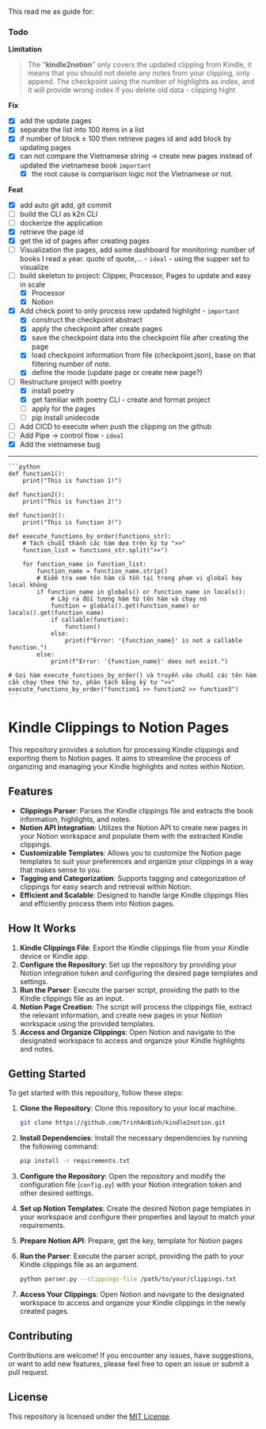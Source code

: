 This read me as guide for:

### Todo

**Limitation**

> The “**kindle2notion**” only covers the updated clipping from Kindle, it means that you should not delete any notes from your clipping, only append. The checkpoint using the number of highlights as index, and it will provide wrong index if you delete old data - clipping hight
> 

**Fix**

- [x]  add the update pages
- [x]  separate the list into 100 items in a list
- [x]  if number of block ≥ 100 then retrieve pages id and add block by updating pages
- [x]  can not compare the Vietnamese string → create new pages instead of updated the vietnamese book `important`
    - [x]  the root cause is comparison logic not the Vietnamese or not.

**Feat**
- [x]  add auto git add, git commit
- [ ]  build the CLI as k2n CLI
- [ ]  dockerize the application
- [x]  retrieve the page id
- [x]  get the id of pages after creating pages
- [ ]  Visualization the pages, add some dashboard for monitoring: number of books I read a year. quote of quote,… - `ideal` - using the supper set to visualize
- [ ]  build skeleton to project: Clipper, Processor, Pages to update and easy in scale
    - [x]  Processor
    - [x]  Notion
- [x]  Add check point to only process new updated highlight - `important`
    - [x]  construct the checkpoint abstract
    - [x]  apply the checkpoint after create pages
    - [x]  save the checkpoint data into the checkpoint file after creating the page
    - [x]  load checkpoint information from file (checkpoint.json), base on that filtering number of note.
    - [x]  define the mode (update page or create new page?)
- [ ]  Restructure project with poetry
    - [x]  install poetry
    - [x]  get familiar with poetry CLI  - create and format project
    - [ ]  apply for the pages
    - [ ]  pip install unidecode
- [ ]  Add CICD to execute when push the clipping on the github
- [ ]  Add Pipe → control flow - `ideal`
- [x]  Add the vietnamese bug
---    
    ```python
    def function1():
        print("This is function 1!")
    
    def function2():
        print("This is function 2!")
    
    def function3():
        print("This is function 3!")
    
    def execute_functions_by_order(functions_str):
        # Tách chuỗi thành các hàm dựa trên ký tự ">>"
        function_list = functions_str.split(">>")
    
        for function_name in function_list:
            function_name = function_name.strip()
            # Kiểm tra xem tên hàm có tồn tại trong phạm vi global hay local không
            if function_name in globals() or function_name in locals():
                # Lấy ra đối tượng hàm từ tên hàm và chạy nó
                function = globals().get(function_name) or locals().get(function_name)
                if callable(function):
                    function()
                else:
                    print(f"Error: '{function_name}' is not a callable function.")
            else:
                print(f"Error: '{function_name}' does not exist.")
    
    # Gọi hàm execute_functions_by_order() và truyền vào chuỗi các tên hàm cần chạy theo thứ tự, phân tách bằng ký tự ">>"
    execute_functions_by_order("function1 >> function2 >> function3")
    ```

# Kindle Clippings to Notion Pages

This repository provides a solution for processing Kindle clippings and exporting them to Notion pages. It aims to streamline the process of organizing and managing your Kindle highlights and notes within Notion.

## Features

- **Clippings Parser**: Parses the Kindle clippings file and extracts the book information, highlights, and notes.
- **Notion API Integration**: Utilizes the Notion API to create new pages in your Notion workspace and populate them with the extracted Kindle clippings.
- **Customizable Templates**: Allows you to customize the Notion page templates to suit your preferences and organize your clippings in a way that makes sense to you.
- **Tagging and Categorization**: Supports tagging and categorization of clippings for easy search and retrieval within Notion.
- **Efficient and Scalable**: Designed to handle large Kindle clippings files and efficiently process them into Notion pages.

## How It Works

1. **Kindle Clippings File**: Export the Kindle clippings file from your Kindle device or Kindle app.
2. **Configure the Repository**: Set up the repository by providing your Notion integration token and configuring the desired page templates and settings.
3. **Run the Parser**: Execute the parser script, providing the path to the Kindle clippings file as an input.
4. **Notion Page Creation**: The script will process the clippings file, extract the relevant information, and create new pages in your Notion workspace using the provided templates.
5. **Access and Organize Clippings**: Open Notion and navigate to the designated workspace to access and organize your Kindle highlights and notes.

## Getting Started

To get started with this repository, follow these steps:

1. **Clone the Repository**: Clone this repository to your local machine.

   ```bash
   git clone https://github.com/TrinhAnBinh/kindle2notion.git
   ```

2. **Install Dependencies**: Install the necessary dependencies by running the following command:

   ```bash
   pip install -r requirements.txt
   ```

3. **Configure the Repository**: Open the repository and modify the configuration file (`config.py`) with your Notion integration token and other desired settings.

4. **Set up Notion Templates**: Create the desired Notion page templates in your workspace and configure their properties and layout to match your requirements.

5. **Prepare Notion API**: Prepare, get the key, template for Notion pages

6. **Run the Parser**: Execute the parser script, providing the path to your Kindle clippings file as an argument.

   ```bash
   python parser.py --clippings-file /path/to/your/clippings.txt
   ```

7. **Access Your Clippings**: Open Notion and navigate to the designated workspace to access and organize your Kindle clippings in the newly created pages.


## Contributing

Contributions are welcome! If you encounter any issues, have suggestions, or want to add new features, please feel free to open an issue or submit a pull request.

## License

This repository is licensed under the [MIT License](LICENSE).